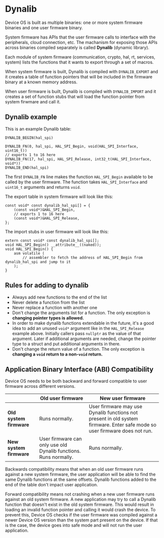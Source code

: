 # Dynalib

Device OS is built as multiple binaries: one or more system firmware binaries and one user firmware binary.

System firmware has APIs that the user firmware calls to interface with the peripherals, cloud connection, etc. The machanism for exposing those APIs across binaries compiled separately is called **Dynalib** (dynamic library).

Each module of system firmware (communication, crypto, hal, rt, services, system) lists the functions that it wants to export through a set of macros.

When system firmware is built, Dynalib is compiled with `DYNALIB_EXPORT` and it creates a table of function pointers that will be included in the firmware binary at a known memory address.

When user firmware is built, Dynalib is compiled with `DYNALIB_IMPORT` and it creates a set of function stubs that will load the function pointer from system firwmare and call it.

## Dynalib example

This is an example Dynalib table:

```
DYNALIB_BEGIN(hal_spi)

DYNALIB_FN(0, hal_spi, HAL_SPI_Begin, void(HAL_SPI_Interface, uint16_t))
// exports 1 to 16 here
DYNALIB_FN(17, hal_spi, HAL_SPI_Release, int32_t(HAL_SPI_Interface, void*))
DYNALIB_END(hal_spi)
```

The first `DYNALIB_FN` line makes the function `HAL_SPI_Begin` available to be called by the user firmware. The function takes `HAL_SPI_Interface` and `uint16_t` arguments and returns `void`.

The export table in system firmware will look like this:
```
const void* const dynalib_hal_spi[] = {
    (const void*)&HAL_SPI_Begin,
    // exports 1 to 16 here
    (const void*)&HAL_SPI_Release,
};
```

The import stubs in user firmware will look like this:
```
extern const void* const dynalib_hal_spi[];
void HAL_SPI_Begin() __attribute__((naked));
void HAL_SPI_Begin() {
    asm volatile (
        // assembler to fetch the address of HAL_SPI_Begin from dynalib_hal_spi and jump to it
    );
}
```

## Rules for adding to dynalib

- Always add new functions to the end of the list
- Never delete a function from the list
- Never replace a function with another one
- Don't change the arguments list for a function. The only exception is **changing pointer types is allowed.**
- In order to make dynalib functions extendable in the future, it's a good idea to add an unused `void*` argument like in the `HAL_SPI_Release` example above. Initially callers pass `nullptr` as the value of that argument. Later if additional arguments are needed, change the pointer type to a struct and put additional arguments in there.
- Don't change the return value of a function. The only exception is **changing a `void` return to a non-`void` return.**

## Application Binary Interface (ABI) Compatibility

Device OS needs to be both backward and forward compatible to user firmware across different versions.

| |Old user firmware | New user firmware
|-|-|-|
**Old system firmware** | Runs normally. | User firmware may use Dynalib functions not present in old system firmware. Enter safe mode so user firmware does not run.
**New system firmware** | User firmware can only use old Dynalib functions. Runs normally. | Runs normally.

Backwards compatibility means that when an old user firmware runs against a new system firmware, the user application will be able to find the same Dynalib functions at the same offsets. Dynalib functions added to the end of the table don't impact user application.

Forward compatibility means not crashing when a new user firmware runs against an old system firmware. A new application may try to call a Dynalib function that doesn't exist in the old system firmware. This would result in loading an invalid function pointer and calling it would crash the device. To prevent this, Device OS checks if the user firmware was compiled against a newer Device OS version than the system part present on the device. If that is the case, the device goes into safe mode and will not run the user application.